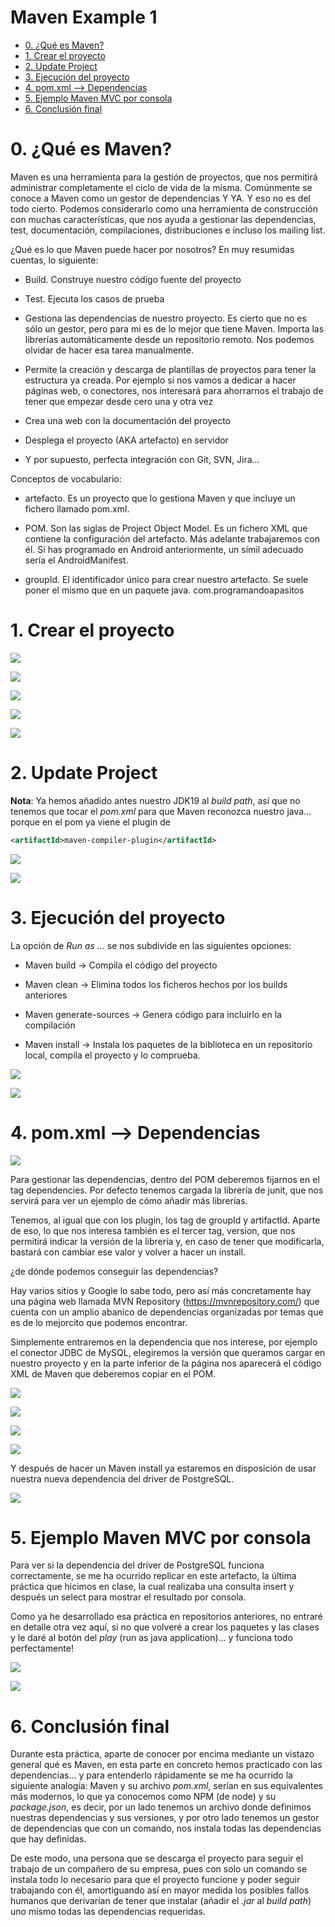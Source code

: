 # Maven Example 1

<!-- TOC -->

- [0. ¿Qué es Maven?](#%C2%BFqu%C3%A9-es-maven)
- [1. Crear el proyecto](#crear-el-proyecto)
- [2. Update Project](#update-project)
- [3. Ejecución del proyecto](#ejecuci%C3%B3n-del-proyecto)
- [4. pom.xml --> Dependencias](#pomxml----dependencias)
- [5. Ejemplo Maven MVC por consola](#ejemplo-maven-mvc-por-consola)
- [6. Conclusión final](#conclusi%C3%B3n-final)

<!-- /TOC -->

# 0. ¿Qué es Maven?

Maven es una herramienta para la gestión de proyectos, que nos permitirá administrar completamente el ciclo de vida de la misma. Comúnmente se conoce a Maven como un gestor de dependencias Y YA. Y eso no es del todo cierto. Podemos considerarlo como una herramienta de construcción con muchas características, que nos ayuda a gestionar las dependencias, test, documentación, compilaciones, distribuciones e incluso los mailing list.

¿Qué es lo que Maven puede hacer por nosotros? En muy resumidas cuentas, lo siguiente:

- Build. Construye nuestro código fuente del proyecto

- Test. Ejecuta los casos de prueba
- Gestiona las dependencias de nuestro proyecto. Es cierto que no es sólo un gestor, pero para mi es de lo mejor que tiene Maven. Importa las librerías automáticamente desde un repositorio remoto. Nos podemos olvidar de hacer esa tarea manualmente.

- Permite la creación y descarga de plantillas de proyectos para tener la estructura ya creada. Por ejemplo si nos vamos a dedicar a hacer páginas web, o conectores, nos interesará para ahorrarnos el trabajo de tener que empezar desde cero una y otra vez

- Crea una web con la documentación del proyecto

- Desplega el proyecto (AKA artefacto) en servidor

- Y por supuesto, perfecta integración con Git, SVN, Jira...

Conceptos de vocabulario:

- artefacto. Es un proyecto que lo gestiona Maven y que incluye un fichero llamado pom.xml.

- POM. Son las siglas de Project Object Model. Es un fichero XML que contiene la configuración del artefacto. Más adelante trabajaremos con él. Si has programado en Android anteriormente, un símil adecuado sería el AndroidManifest.

- groupId. El identificador único para crear nuestro artefacto. Se suele poner el mismo que en un paquete java. com.programandoapasitos

# 1. Crear el proyecto

![](./img/1.png)

![](./img/2.png)

![](./img/3.png)

![](./img/4.png)

![](./img/5.png)

# 2. Update Project

**Nota**: Ya hemos añadido antes nuestro JDK19 al *build path*, así que no tenemos que tocar el *pom.xml* para que Maven reconozca nuestro java... porque en el pom ya viene el plugin de 
```xml
<artifactId>maven-compiler-plugin</artifactId>
```

![](./img/6.png)

![](./img/7.png)

# 3. Ejecución del proyecto

La opción de *Run as ...* se nos subdivide en las siguientes opciones:

- Maven build → Compila el código del proyecto

- Maven clean → Elimina todos los ficheros hechos por los builds anteriores

- Maven generate-sources → Genera código para incluirlo en la compilación

- Maven install → Instala los paquetes de la biblioteca en un repositorio local, compila el proyecto y lo comprueba.

![](./img/8.png)

![](./img/9.png)

# 4. pom.xml --> Dependencias

![](./img/10.png)

Para gestionar las dependencias, dentro del POM deberemos fijarnos en el tag dependencies.
Por defecto tenemos cargada la librería de junit, que nos servirá para ver un ejemplo de cómo añadir más librerías.

Tenemos, al igual que con los plugin, los tag de groupId y artifactId. Aparte de eso, lo que nos interesa también es el tercer tag, version, que nos permitirá indicar la versión de la librería y, en caso de tener que modificarla, bastará con cambiar ese valor y volver a hacer un install.

¿de dónde podemos conseguir las dependencias?

Hay varios sitios y Google lo sabe todo, pero así más concretamente hay una página web llamada MVN Repository (https://mvnrepository.com/) que cuenta con un amplio abanico de dependencias organizadas por temas que es de lo mejorcito que podemos encontrar.

Simplemente entraremos en la dependencia que nos interese, por ejemplo el conector JDBC de MySQL, elegiremos la versión que queramos cargar en nuestro proyecto y en la parte inferior de la página nos aparecerá el código XML de Maven que deberemos copiar en el POM.

![](./img/11.png)

![](./img/12.png)

![](./img/13.png)

![](./img/14.png)

Y después de hacer un Maven install ya estaremos en disposición de usar nuestra nueva dependencia del driver de PostgreSQL.

![](./img/15.png)

# 5. Ejemplo Maven MVC por consola

Para ver si la dependencia del driver de PostgreSQL funciona correctamente, se me ha ocurrido replicar en este artefacto, la última práctica que hicimos en clase, la cual realizaba una consulta insert y después un select para mostrar el resultado por consola.

Como ya he desarrollado esa práctica en repositorios anteriores, no entraré en detalle otra vez aquí, si no que volveré a crear los paquetes y las clases y le daré al botón del *play* (run as java application)... y funciona todo perfectamente!

![](./img/16.png)

![](./img/17.png)

# 6. Conclusión final

Durante esta práctica, aparte de conocer por encima mediante un vistazo general qué es Maven, en esta parte en concreto hemos practicado con las dependencias... y para entenderlo rápidamente se me ha ocurrido la siguiente analogía: Maven y su archivo *pom.xml*, serían en sus equivalentes más modernos, lo que ya conocemos como NPM (de node) y su *package.json*, es decir, por un lado tenemos un archivo donde definimos nuestras dependencias y sus versiones, y por otro lado tenemos un gestor de dependencias que con un comando, nos instala todas las dependencias que hay definidas. 

De este modo, una persona que se descarga el proyecto para seguir el trabajo de un compañero de su empresa, pues con solo un comando se instala todo lo necesario para que el proyecto funcione y poder seguir trabajando con él, amortiguando así en mayor medida los posibles fallos humanos que derivarían de tener que instalar (añadir el *.jar* al *build path*) uno mismo todas las dependencias requeridas.